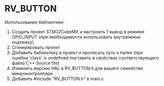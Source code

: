 # RV_BUTTON

Использование библиотеки:
1. Создать проект STM32CubeMX и настроить 1 вывод в режиме GPIO_INPUT (при необходимости использовать внутреннюю подтяжку)
2. Сгенерировать проект
3. Добавить библиотеку в проект и прописать путь к папке (при ошибки 'class' is undefined поставить в свойствах соответствующего файла С++ Source file)
4. Изменить версию HAL в RV_BUTTON.h для вашего семейства микроконтроллера
5. Добавить #include "RV_BUTTON.h" в main.c
